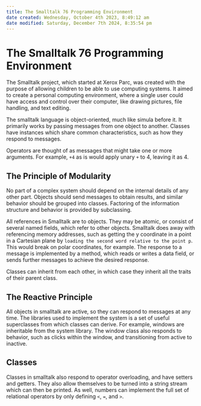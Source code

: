 ```yaml
---
title: The Smalltalk 76 Programming Environment
date created: Wednesday, October 4th 2023, 8:49:12 am
date modified: Saturday, December 7th 2024, 8:35:54 pm
---
```


# The Smalltalk 76 Programming Environment

The Smalltalk project, which started at Xerox Parc, was created with the purpose of allowing children to be able to use computing systems. It aimed to create a personal computing environment, where a single user could have access and control over their computer, like drawing pictures, file handling, and text editing.

The smalltalk language is object-oriented, much like simula before it. It primarily works by passing messages from one object to another. Classes have instances which share common characteristics, such as how they respond to messages.

Operators are thought of as messages that might take one or more arguments. For example, `+4` as is would apply unary `+` to 4, leaving it as 4.

## The Principle of Modularity

No part of a complex system should depend on the internal details of any other part. Objects should send messages to obtain results, and similar behavior should be grouped into classes. Factoring of the information structure and behavior is provided by subclassing.

All references in Smalltalk are to objects. They may be atomic, or consist of several named fields, which refer to other objects. Smalltalk does away with referencing memory addresses, such as getting the y coordinate in a point in a Cartesian plane by `loading the second word relative to the point p`. This would break on polar coordinates, for example. The response to a message is implemented by a method, which reads or writes a data field, or sends further messages to achieve the desired response.

Classes can inherit from each other, in which case they inherit all the traits of their parent class.

## The Reactive Principle

All objects in smalltalk are active, so they can respond to messages at any time. The libraries used to implement the system is a set of useful superclasses from which classes can derive. For example, windows are inheritable from the system library. The window class also responds to behavior, such as clicks within the window, and transitioning from active to inactive.

## Classes

Classes in smalltalk also respond to operator overloading, and have setters and getters. They also allow themselves to be turned into a string stream which can then be printed. As well, numbers can implement the full set of relational operators by only defining `<`, `=`, and `>`.

